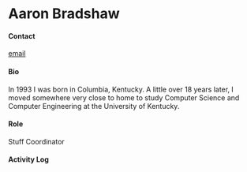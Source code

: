Aaron Bradshaw
==============

#### Contact
[email](mailto:aarontravisbradshaw@gmail.com)

#### Bio
In 1993 I was born in Columbia, Kentucky. A little over 18 years
later, I moved somewhere very close to home to study Computer Science
and Computer Engineering at the University of Kentucky.

#### Role
Stuff Coordinator

#### Activity Log

